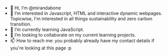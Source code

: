 - 👋 Hi, I’m @mirandabone
- 👀 I’m interested in Javascript, HTML and interactive dynamic webpages. Topicwise, I'm interested in all things sustainability and zero carbon transition.
- 🌱 I’m currently learning JavaScript.
- 💞️ I’m looking to collaborate on my current learning projects.
- 📫 How to reach me: you probably already have my contact details if you're looking at this page :p

<!---
mirandabone/mirandabone is a ✨ special ✨ repository because its `README.md` (this file) appears on your GitHub profile.
You can click the Preview link to take a look at your changes.
--->
